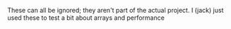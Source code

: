 These can all be ignored; they aren't part of the actual project. I (jack) just
used these to test a bit about arrays and performance
